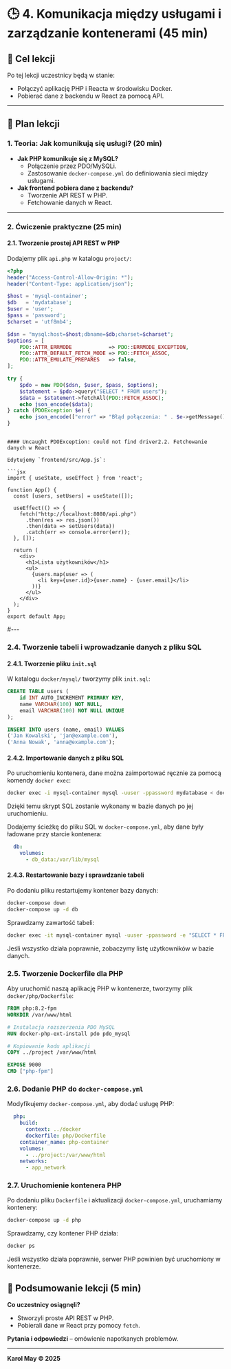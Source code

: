 # 🕒 4. Komunikacja między usługami i zarządzanie kontenerami (45 min)

## 🌟 Cel lekcji

Po tej lekcji uczestnicy będą w stanie:

- Połączyć aplikację PHP i Reacta w środowisku Docker.
- Pobierać dane z backendu w React za pomocą API.

---

## 📌 Plan lekcji

### 1. Teoria: Jak komunikują się usługi? (20 min)

- **Jak PHP komunikuje się z MySQL?**
    - Połączenie przez PDO/MySQLi.
    - Zastosowanie `docker-compose.yml` do definiowania sieci między usługami.
- **Jak frontend pobiera dane z backendu?**
    - Tworzenie API REST w PHP.
    - Fetchowanie danych w React.

---

### 2. Ćwiczenie praktyczne (25 min)

#### 2.1. Tworzenie prostej API REST w PHP

Dodajemy plik `api.php` w katalogu `project/`:

```php
<?php
header("Access-Control-Allow-Origin: *");
header("Content-Type: application/json");

$host = 'mysql-container';
$db   = 'mydatabase';
$user = 'user';
$pass = 'password';
$charset = 'utf8mb4';

$dsn = "mysql:host=$host;dbname=$db;charset=$charset";
$options = [
    PDO::ATTR_ERRMODE            => PDO::ERRMODE_EXCEPTION,
    PDO::ATTR_DEFAULT_FETCH_MODE => PDO::FETCH_ASSOC,
    PDO::ATTR_EMULATE_PREPARES   => false,
];

try {
    $pdo = new PDO($dsn, $user, $pass, $options);
    $statement = $pdo->query("SELECT * FROM users");
    $data = $statement->fetchAll(PDO::FETCH_ASSOC);
    echo json_encode($data);
} catch (PDOException $e) {
    echo json_encode(["error" => "Błąd połączenia: " . $e->getMessage()]);
}
```
```

#### Uncaught PDOException: could not find driver2.2. Fetchowanie danych w React

Edytujemy `frontend/src/App.js`:

```jsx
import { useState, useEffect } from 'react';

function App() {
  const [users, setUsers] = useState([]);

  useEffect(() => {
    fetch("http://localhost:8080/api.php")
      .then(res => res.json())
      .then(data => setUsers(data))
      .catch(err => console.error(err));
  }, []);

  return (
    <div>
      <h1>Lista użytkowników</h1>
      <ul>
        {users.map(user => (
          <li key={user.id}>{user.name} - {user.email}</li>
        ))}
      </ul>
    </div>
  );
}
export default App;
```

\#---

### 2.4. Tworzenie tabeli i wprowadzanie danych z pliku SQL

#### 2.4.1. Tworzenie pliku `init.sql`

W katalogu `docker/mysql/` tworzymy plik `init.sql`:

```sql
CREATE TABLE users (
    id INT AUTO_INCREMENT PRIMARY KEY,
    name VARCHAR(100) NOT NULL,
    email VARCHAR(100) NOT NULL UNIQUE
);

INSERT INTO users (name, email) VALUES
('Jan Kowalski', 'jan@example.com'),
('Anna Nowak', 'anna@example.com');
```

#### 2.4.2. Importowanie danych z pliku SQL

Po uruchomieniu kontenera, dane można zaimportować ręcznie za pomocą komendy `docker exec`:

```bash
docker exec -i mysql-container mysql -uuser -ppassword mydatabase < docker/mysql/init.sql
```

Dzięki temu skrypt SQL zostanie wykonany w bazie danych po jej uruchomieniu.

Dodajemy ścieżkę do pliku SQL w `docker-compose.yml`, aby dane były ładowane przy starcie kontenera:

```yaml
  db:
    volumes:
      - db_data:/var/lib/mysql
```

#### 2.4.3. Restartowanie bazy i sprawdzanie tabeli

Po dodaniu pliku restartujemy kontener bazy danych:

```bash
docker-compose down
docker-compose up -d db
```

Sprawdzamy zawartość tabeli:

```bash
docker exec -it mysql-container mysql -uuser -ppassword -e "SELECT * FROM users;"
```

Jeśli wszystko działa poprawnie, zobaczymy listę użytkowników w bazie danych.


### 2.5. Tworzenie Dockerfile dla PHP
Aby uruchomić naszą aplikację PHP w kontenerze, tworzymy plik `docker/php/Dockerfile`:
```dockerfile
FROM php:8.2-fpm
WORKDIR /var/www/html

# Instalacja rozszerzenia PDO MySQL
RUN docker-php-ext-install pdo pdo_mysql

# Kopiowanie kodu aplikacji
COPY ../project /var/www/html

EXPOSE 9000
CMD ["php-fpm"]
```

### 2.6. Dodanie PHP do `docker-compose.yml`
Modyfikujemy `docker-compose.yml`, aby dodać usługę PHP:
```yaml
  php:
    build:
      context: ../docker
      dockerfile: php/Dockerfile
    container_name: php-container
    volumes:
      - ../project:/var/www/html
    networks:
      - app_network
```

### 2.7. Uruchomienie kontenera PHP
Po dodaniu pliku `Dockerfile` i aktualizacji `docker-compose.yml`, uruchamiamy kontenery:
```bash
docker-compose up -d php
```

Sprawdzamy, czy kontener PHP działa:
```bash
docker ps
```

Jeśli wszystko działa poprawnie, serwer PHP powinien być uruchomiony w kontenerze.
## 📝 Podsumowanie lekcji (5 min)

**Co uczestnicy osiągnęli?**

- Stworzyli proste API REST w PHP.
- Pobierali dane w React przy pomocy `fetch`.

**Pytania i odpowiedzi** – omówienie napotkanych problemów.

---

**Karol May © 2025**

